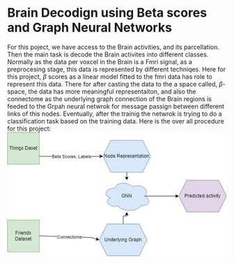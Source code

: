 # Brain Decodign using Beta scores and Graph Neural Networks
 
For this poject, we have access to the Brain activities, and its parcellation. Then the main task is decode the Brain activites into different classes. Normally as the data per voxcel in the Brain is a Fmri signal, as a preprocesing stage, this data is represented by different techniqes. Here for this project, $\beta$ scores as a linear model fitted to the fmri data has role to represent this data. There for after casting the data to the a space called, $\beta$-space, the data has more meaningful representaiton, and also the connectome as the underlying graph connection of the Brain regions is feeded to the Grpah neural netwrok for message passign between different links of this nodes. Eventually, after the trainig the netwrok is trying to do a classification task based on the training data. Here is the over all procedure for this project: 
![Link Name](./Perpective.jpg) 